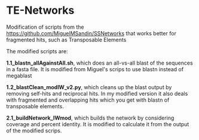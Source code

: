# TE-Networks
Modification of scripts from the https://github.com/MiguelMSandin/SSNetworks that works better for fragmented hits, such as Transposable Elements


The modified scripts are:

**1.1_blastn_allAgainstAll.sh**, which does an all-vs-all blast of the sequences in a fasta file. It is modified from Miguel's scrips to use blastn instead of megablast


**1.2_blastClean_modIW_v2.py**, which cleans up the blast output by removing self-hits and reciprocal hits. In my modified version it also deals with fragmented and overlapping hits which you get with blastn of transposable elements. 

**2.1_buildNetwork_IWmod**, which builds the network by considering coverage and percent identity. It is modified to calculate it from the output of the modified scrips. 
